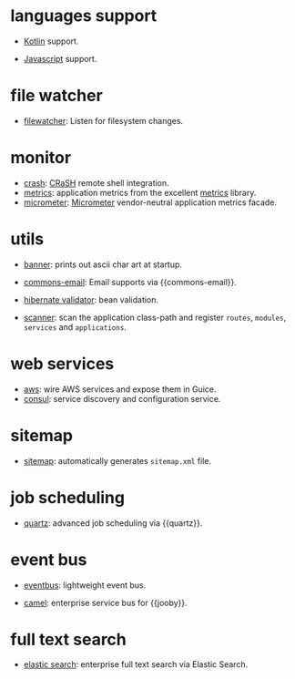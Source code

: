 # languages support

* [Kotlin](/doc/lang-kotlin) support.

* [Javascript](/doc/lang-js) support.

# file watcher

* [filewatcher](/doc/filewatcher): Listen for filesystem changes.

# monitor

* [crash](/doc/crash): [CRaSH](http://www.crashub.org/) remote shell integration.
* [metrics](/doc/metrics): application metrics from the excellent [metrics](http://metrics.dropwizard.io) library.
* [micrometer](/doc/micrometer): [Micrometer](https://micrometer.io) vendor-neutral application metrics facade.

# utils

* [banner](/doc/banner): prints out ascii char art at startup.

* [commons-email](/doc/commons-email): Email supports via {{commons-email}}.

* [hibernate validator](/doc/hbv): bean validation.

* [scanner](/doc/scanner): scan the application class-path and register `routes`, `modules`, `services` and `applications`.

# web services

* [aws](/doc/aws): wire AWS services and expose them in Guice.
* [consul](/doc/consul): service discovery and configuration service.

# sitemap

* [sitemap](/doc/sitemap): automatically generates ```sitemap.xml``` file.

# job scheduling

* [quartz](/doc/quartz): advanced job scheduling via {{quartz}}.

# event bus

* [eventbus](/doc/eventbus): lightweight event bus.

* [camel](/doc/camel): enterprise service bus for {{jooby}}.

# full text search

* [elastic search](/doc/elasticsearch): enterprise full text search via Elastic Search.
